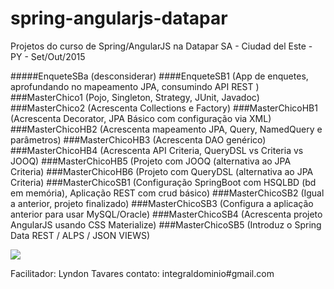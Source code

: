 # spring-angularjs-datapar
Projetos do curso de Spring/AngularJS na Datapar SA - Ciudad del Este - PY - Set/Out/2015

#####EnqueteSBa (desconsiderar)
####EnqueteSB1 (App de enquetes, aprofundando no mapeamento JPA, consumindo API REST )
###MasterChico1  (Pojo,  Singleton, Strategy, JUnit, Javadoc)
###MasterChico2  (Acrescenta Collections e Factory)
###MasterChicoHB1 (Acrescenta Decorator, JPA Básico com configuração via XML) 
###MasterChicoHB2 (Acrescenta mapeamento JPA, Query, NamedQuery e parâmetros)
###MasterChicoHB3 (Acrescenta DAO genérico)
###MasterChicoHB4 (Acrescenta API Criteria, QueryDSL vs Criteria vs JOOQ)
###MasterChicoHB5 (Projeto com JOOQ (alternativa ao JPA Criteria)
###MasterChicoHB6 (Projeto com QueryDSL (alternativa ao JPA Criteria)
###MasterChicoSB1 (Configuração SpringBoot com HSQLBD (bd em memória), Aplicação REST com crud básico)
###MasterChicoSB2 (Igual a anterior, projeto finalizado)
###MasterChicoSB3 (Configura a aplicação anterior para usar MySQL/Oracle)
###MasterChicoSB4 (Acrescenta projeto AngularJS usando CSS Materialize)
###MasterChicoSB5 (Introduz o Spring Data REST / ALPS / JSON VIEWS)

![](http://lyndontavares.github.io/images/2015-10-05_22-32-14.png)

Facilitador: Lyndon Tavares
contato: integraldominio#gmail.com
